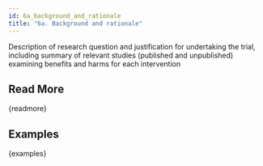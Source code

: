 ```yaml
---
id: 6a_background_and_rationale
title: "6a. Background and rationale"
---
```

Description of research question and justification for undertaking the trial, including summary of relevant studies (published and unpublished) examining benefits and harms for each intervention

## Read More

{readmore}

## Examples

{examples}